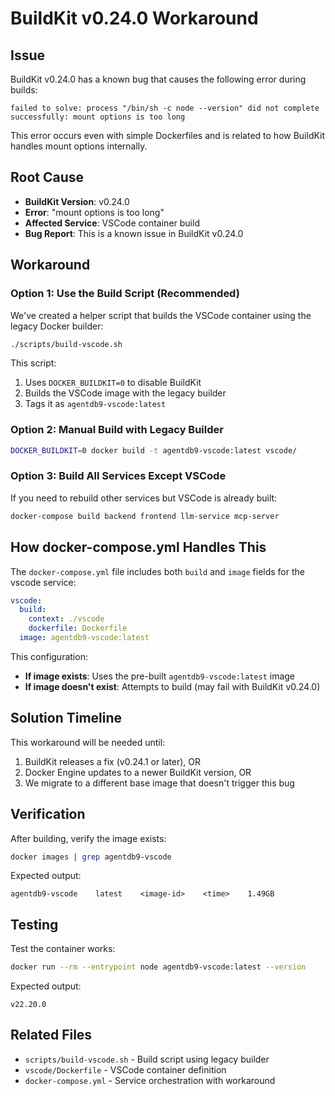 # BuildKit v0.24.0 Workaround

## Issue

BuildKit v0.24.0 has a known bug that causes the following error during builds:

```
failed to solve: process "/bin/sh -c node --version" did not complete successfully: mount options is too long
```

This error occurs even with simple Dockerfiles and is related to how BuildKit handles mount options internally.

## Root Cause

- **BuildKit Version**: v0.24.0
- **Error**: "mount options is too long"
- **Affected Service**: VSCode container build
- **Bug Report**: This is a known issue in BuildKit v0.24.0

## Workaround

### Option 1: Use the Build Script (Recommended)

We've created a helper script that builds the VSCode container using the legacy Docker builder:

```bash
./scripts/build-vscode.sh
```

This script:
1. Uses `DOCKER_BUILDKIT=0` to disable BuildKit
2. Builds the VSCode image with the legacy builder
3. Tags it as `agentdb9-vscode:latest`

### Option 2: Manual Build with Legacy Builder

```bash
DOCKER_BUILDKIT=0 docker build -t agentdb9-vscode:latest vscode/
```

### Option 3: Build All Services Except VSCode

If you need to rebuild other services but VSCode is already built:

```bash
docker-compose build backend frontend llm-service mcp-server
```

## How docker-compose.yml Handles This

The `docker-compose.yml` file includes both `build` and `image` fields for the vscode service:

```yaml
vscode:
  build:
    context: ./vscode
    dockerfile: Dockerfile
  image: agentdb9-vscode:latest
```

This configuration:
- **If image exists**: Uses the pre-built `agentdb9-vscode:latest` image
- **If image doesn't exist**: Attempts to build (may fail with BuildKit v0.24.0)

## Solution Timeline

This workaround will be needed until:
1. BuildKit releases a fix (v0.24.1 or later), OR
2. Docker Engine updates to a newer BuildKit version, OR
3. We migrate to a different base image that doesn't trigger this bug

## Verification

After building, verify the image exists:

```bash
docker images | grep agentdb9-vscode
```

Expected output:
```
agentdb9-vscode    latest    <image-id>    <time>    1.49GB
```

## Testing

Test the container works:

```bash
docker run --rm --entrypoint node agentdb9-vscode:latest --version
```

Expected output:
```
v22.20.0
```

## Related Files

- `scripts/build-vscode.sh` - Build script using legacy builder
- `vscode/Dockerfile` - VSCode container definition
- `docker-compose.yml` - Service orchestration with workaround
